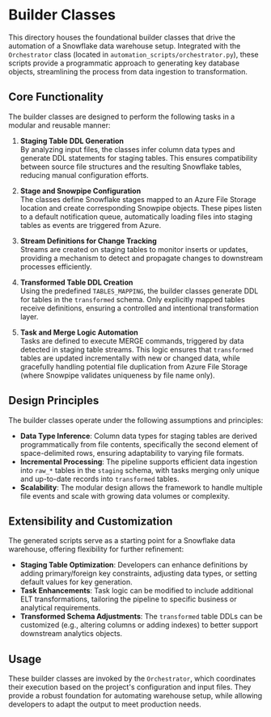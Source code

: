 # Builder Classes

This directory houses the foundational builder classes that drive the automation of a Snowflake data warehouse setup. Integrated with the `Orchestrator` class (located in `automation_scripts/orchestrator.py`), these scripts provide a programmatic approach to generating key database objects, streamlining the process from data ingestion to transformation.

## Core Functionality

The builder classes are designed to perform the following tasks in a modular and reusable manner:

1. **Staging Table DDL Generation**  
   By analyzing input files, the classes infer column data types and generate DDL statements for staging tables. This ensures compatibility between source file structures and the resulting Snowflake tables, reducing manual configuration efforts.

2. **Stage and Snowpipe Configuration**  
   The classes define Snowflake stages mapped to an Azure File Storage location and create corresponding Snowpipe objects. These pipes listen to a default notification queue, automatically loading files into staging tables as events are triggered from Azure.

3. **Stream Definitions for Change Tracking**  
   Streams are created on staging tables to monitor inserts or updates, providing a mechanism to detect and propagate changes to downstream processes efficiently.

4. **Transformed Table DDL Creation**  
   Using the predefined `TABLES_MAPPING`, the builder classes generate DDL for tables in the `transformed` schema. Only explicitly mapped tables receive definitions, ensuring a controlled and intentional transformation layer.

5. **Task and Merge Logic Automation**  
   Tasks are defined to execute MERGE commands, triggered by data detected in staging table streams. This logic ensures that `transformed` tables are updated incrementally with new or changed data, while gracefully handling potential file duplication from Azure File Storage (where Snowpipe validates uniqueness by file name only).

## Design Principles

The builder classes operate under the following assumptions and principles:
- **Data Type Inference**: Column data types for staging tables are derived programmatically from file contents, specifically the second element of space-delimited rows, ensuring adaptability to varying file formats.
- **Incremental Processing**: The pipeline supports efficient data ingestion into `raw_*` tables in the `staging` schema, with tasks merging only unique and up-to-date records into `transformed` tables.
- **Scalability**: The modular design allows the framework to handle multiple file events and scale with growing data volumes or complexity.

## Extensibility and Customization

The generated scripts serve as a starting point for a Snowflake data warehouse, offering flexibility for further refinement:
- **Staging Table Optimization**: Developers can enhance definitions by adding primary/foreign key constraints, adjusting data types, or setting default values for key generation.
- **Task Enhancements**: Task logic can be modified to include additional ELT transformations, tailoring the pipeline to specific business or analytical requirements.
- **Transformed Schema Adjustments**: The `transformed` table DDLs can be customized (e.g., altering columns or adding indexes) to better support downstream analytics objects.

## Usage

These builder classes are invoked by the `Orchestrator`, which coordinates their execution based on the project's configuration and input files. They provide a robust foundation for automating warehouse setup, while allowing developers to adapt the output to meet production needs.